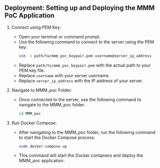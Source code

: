 ## Deployment: Setting up and Deploying the MMM PoC Application

1. Connect using PEM Key:
   - Open your terminal or command prompt.
   - Use the following command to connect to the server using the PEM key:
     ```bash
     ssh -i path/to/mmm_poc_keypair.pem username@server_ip_address
     ```
   - Replace `path/to/mmm_poc_keypair.pem` with the actual path to your PEM key file.
   - Replace `username` with your server username.
   - Replace `server_ip_address` with the IP address of your server.

2. Navigate to MMM_poc Folder:
   - Once connected to the server, use the following command to navigate to the MMM_poc folder:
     ```bash
     cd MMM_poc
     ```

3. Run Docker Compose:
   - After navigating to the MMM_poc folder, run the following command to start the Docker Compose process:
     ```bash
     sudo docker-compose up
     ```
   - This command will start the Docker containers and deploy the MMM_poc application.
